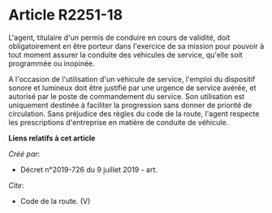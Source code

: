 # Article R2251-18

L'agent, titulaire d'un permis de conduire en cours de validité, doit obligatoirement en être porteur dans l'exercice de sa
mission pour pouvoir à tout moment assurer la conduite des véhicules de service, qu'elle soit programmée ou inopinée.

A l'occasion de l'utilisation d'un véhicule de service, l'emploi du dispositif sonore et lumineux doit être justifié par une
urgence de service avérée, et autorisé par le poste de commandement du service. Son utilisation est uniquement destinée à
faciliter la progression sans donner de priorité de circulation. Sans préjudice des règles du code de la route, l'agent
respecte les prescriptions d'entreprise en matière de conduite de véhicule.

**Liens relatifs à cet article**

_Créé par_:

  - Décret n°2019-726 du 9 juillet 2019 - art.

_Cite_:

  - Code de la route. (V)
